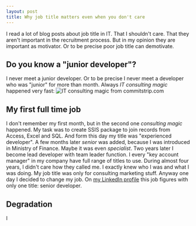 ```yaml
---
layout: post
title: Why job title matters even when you don't care
---
```


I read a lot of blog posts about job title in IT. That I shouldn't care. That they aren't important in the recruitment process.
But in my opinion they are important as motivator. Or to be precise poor job title can demotivate.

## Do you know a "junior developer"?
I never meet a junior developer. Or to be precise I never meet a developer who was "junior" for more than month. Always *IT consulting magic* happened very fast:
![IT consulting magic from commitstrip.com](http://www.commitstrip.com/wp-content/uploads/2015/05/Strip-le-stagiaire-senior-650-finalenglish.jpg)

## My first full time job
I don't remember my first month, but in the second one *consulting magic* happened. My task was to create SSIS package to join records from Access, Excel and SQL. And form this day my title was "experienced developer".
A few months later *senior* was added, because I was introduced in Ministry of Finance. Maybe it was even *specialist*. Two years later I become lead developer with team leader function. I every "key account manager" in my company have full range of titles to use.
During almost four years, I didn't care how they called me. I exactly knew who I was and what I was doing. My job title was only for consulting marketing stuff.
Anyway one day I decided to change my job. On [my LinkedIn profile](https://www.linkedin.com/in/piotrstapp) this job figures with only one title: senior developer.

## Degradation
I

 


